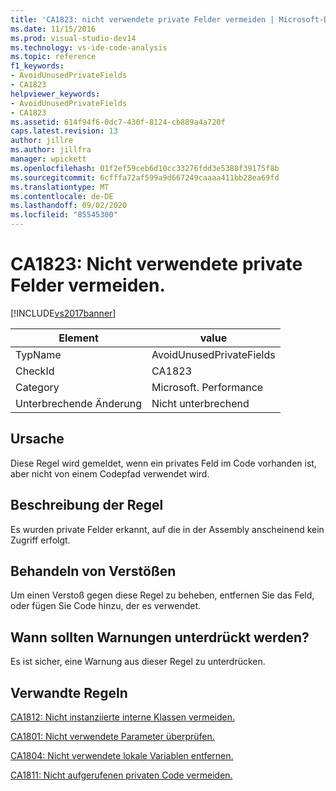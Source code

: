 ```yaml
---
title: 'CA1823: nicht verwendete private Felder vermeiden | Microsoft-Dokumentation'
ms.date: 11/15/2016
ms.prod: visual-studio-dev14
ms.technology: vs-ide-code-analysis
ms.topic: reference
f1_keywords:
- AvoidUnusedPrivateFields
- CA1823
helpviewer_keywords:
- AvoidUnusedPrivateFields
- CA1823
ms.assetid: 614f94f6-0dc7-430f-8124-cb889a4a720f
caps.latest.revision: 13
author: jillre
ms.author: jillfra
manager: wpickett
ms.openlocfilehash: 01f2ef59ceb6d10cc33276fdd3e5388f39175f8b
ms.sourcegitcommit: 6cfffa72af599a9d667249caaaa411bb28ea69fd
ms.translationtype: MT
ms.contentlocale: de-DE
ms.lasthandoff: 09/02/2020
ms.locfileid: "85545300"
---
```

# <a name="ca1823-avoid-unused-private-fields"></a>CA1823: Nicht verwendete private Felder vermeiden.
[!INCLUDE[vs2017banner](../includes/vs2017banner.md)]

|Element|value|
|-|-|
|TypName|AvoidUnusedPrivateFields|
|CheckId|CA1823|
|Category|Microsoft. Performance|
|Unterbrechende Änderung|Nicht unterbrechend|

## <a name="cause"></a>Ursache
 Diese Regel wird gemeldet, wenn ein privates Feld im Code vorhanden ist, aber nicht von einem Codepfad verwendet wird.

## <a name="rule-description"></a>Beschreibung der Regel
 Es wurden private Felder erkannt, auf die in der Assembly anscheinend kein Zugriff erfolgt.

## <a name="how-to-fix-violations"></a>Behandeln von Verstößen
 Um einen Verstoß gegen diese Regel zu beheben, entfernen Sie das Feld, oder fügen Sie Code hinzu, der es verwendet.

## <a name="when-to-suppress-warnings"></a>Wann sollten Warnungen unterdrückt werden?
 Es ist sicher, eine Warnung aus dieser Regel zu unterdrücken.

## <a name="related-rules"></a>Verwandte Regeln
 [CA1812: Nicht instanziierte interne Klassen vermeiden.](../code-quality/ca1812-avoid-uninstantiated-internal-classes.md)

 [CA1801: Nicht verwendete Parameter überprüfen.](../code-quality/ca1801-review-unused-parameters.md)

 [CA1804: Nicht verwendete lokale Variablen entfernen.](../code-quality/ca1804-remove-unused-locals.md)

 [CA1811: Nicht aufgerufenen privaten Code vermeiden.](../code-quality/ca1811-avoid-uncalled-private-code.md)
